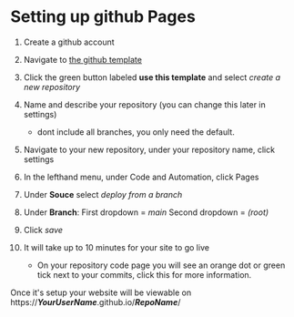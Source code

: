 # Setting up github Pages

1. Create a github account
2. Navigate to [the github template](https://github.com/carNormAlien/2024S2_CurtinMediaArt) 
3. Click the green button labeled **use this template** and select *create a new repository* 
4. Name and describe your repository (you can change this later in settings)
    - dont include all branches, you only need the default.

5. Navigate to your new repository, under your repository name, click settings
6. In the lefthand menu, under Code and Automation, click Pages
7. Under **Souce** select *deploy from a branch*
8. Under **Branch**: First dropdown = *main* Second dropdown = *\(root\)*  
9. Click *save*
10. It will take up to 10 minutes for your site to go live
    - On your repository code page you will see an orange dot or green tick next to your commits, click this for more information.

Once it's setup your website will be viewable on https://***YourUserName***.github.io/***RepoName***/
